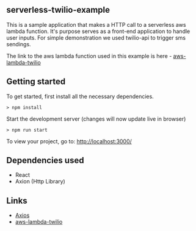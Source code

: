## serverless-twilio-example

This is a sample application that makes a HTTP call to a serverless aws lambda function. It's purpose serves as a front-end application to handle user inputs. For simple demonstration we used twilio-api to trigger sms sendings.

The link to the aws lambda function used in this example is here - [aws-lambda-twilio](https://github.com/mzabriskie/axios)

## Getting started

To get started, first install all the necessary dependencies.
```
> npm install
```

Start the development server (changes will now update live in browser)
```
> npm run start
```

To view your project, go to: [http://localhost:3000/](http://localhost:3000/)

## Dependencies used
- React
- Axion (Http Library)

## Links

- [Axios](https://github.com/mzabriskie/axios)
- [aws-lambda-twilio](https://github.com/mzabriskie/axios)
